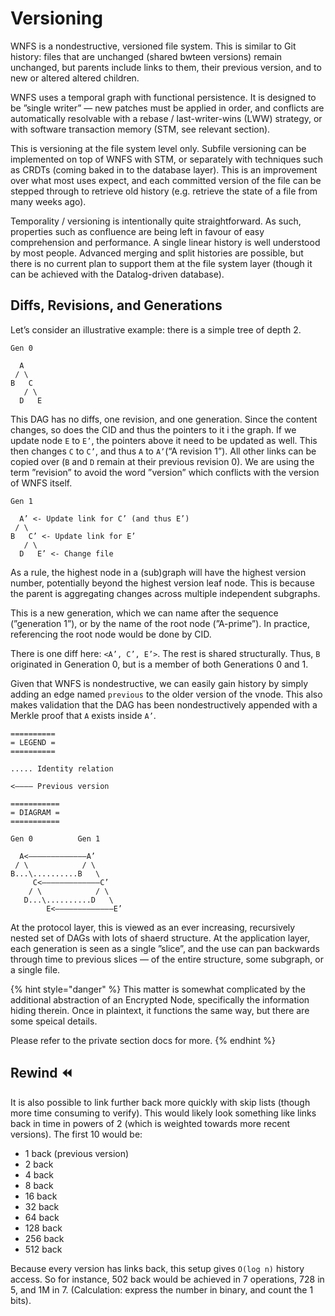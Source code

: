 # Versioning

WNFS is a nondestructive, versioned file system. This is similar to Git history: files that are unchanged \(shared bwteen versions\) remain unchanged, but parents include links to them, their previous version, and to new or altered altered children.

WNFS uses a temporal graph with functional persistence. It is designed to be ”single writer” — new patches must be applied in order, and conflicts are automatically resolvable with a rebase / last-writer-wins \(LWW\) strategy, or with software transaction memory \(STM, see relevant section\).

This is versioning at the file system level only. Subfile versioning can be implemented on top of WNFS with STM, or separately with techniques such as CRDTs \(coming baked in to the database layer\). This is an improvement over what most uses expect, and each committed version of the file can be stepped through to retrieve old history \(e.g. retrieve the state of a file from many weeks ago\).

Temporality / versioning is intentionally quite straightforward. As such, properties such as confluence are being left in favour of easy comprehension and performance. A single linear history is well understood by most people. Advanced merging and split histories are possible, but there is no current plan to support them at the file system layer \(though it can be achieved with the Datalog-driven database\).

## Diffs, Revisions, and Generations

Let’s consider an illustrative example: there is a simple tree of depth 2.

```text
Gen 0

  A
 / \
B   C
   / \
  D   E
```

This DAG has no diffs, one revision, and one generation. Since the content changes, so does the CID and thus the pointers to it i the graph. If we update node `E` to `E’`, the pointers above it need to be updated as well. This then changes `C` to `C’`, and thus `A` to `A’`\(“A revision 1”\). All other links can be copied over \(`B` and `D` remain at their previous revision 0\). We are using the term ”revision” to avoid the word ”version” which conflicts with the version of WNFS itself.

```text
Gen 1

  A’ <- Update link for C’ (and thus E’)
 / \
B   C’ <- Update link for E’
   / \
  D   E’ <- Change file
```

As a rule, the highest node in a \(sub\)graph will have the highest version number, potentially beyond the highest version leaf node. This is because the parent is aggregating changes across multiple independent subgraphs.

This is a new generation, which we can name after the sequence \(”generation 1”\), or by the name of the root node \(”A-prime”\). In practice, referencing the root node would be done by CID.

There is one diff here: `<A’, C’, E’>`. The rest is shared structurally. Thus, `B` originated in Generation 0, but is a member of both Generations 0 and 1.

Given that WNFS is nondestructive, we can easily gain history by simply adding an edge named `previous` to the older version of the vnode. This also makes validation that the DAG has been nondestructively appended with a Merkle proof that `A` exists inside `A’`.

```text
==========
= LEGEND =
==========

..... Identity relation

<———— Previous version

===========
= DIAGRAM =
===========

Gen 0          Gen 1

  A<—————————————A’
 / \            / \
B...\..........B   \
     C<—————————————C’
    / \            / \
   D...\..........D   \
        E<—————————————E’
```

At the protocol layer, this is viewed as an ever increasing, recursively nested set of DAGs with lots of shaerd structure. At the application layer, each generation is seen as a single ”slice”, and the use can pan backwards through time to previous slices — of the entire structure, some subgraph, or a single file.

{% hint style="danger" %}
This matter is somewhat complicated by the additional abstraction of an Encrypted Node, specifically the information hiding therein. Once in plaintext, it functions the same way, but there are some speical details.

Please refer to the private section docs for more.
{% endhint %}

## Rewind ⏪

It is also possible to link further back more quickly with skip lists \(though more time consuming to verify\). This would likely look something like links back in time in powers of 2 \(which is weighted towards more recent versions\). The first 10 would be:

* 1 back \(previous version\)
* 2 back
* 4 back
* 8 back
* 16 back
* 32 back
* 64 back
* 128 back
* 256 back
* 512 back

Because every version has links back, this setup gives `O(log n)` history access. So for instance, 502 back would be achieved in 7 operations, 728 in 5, and 1M in 7. \(Calculation: express the number in binary, and count the 1 bits\).

